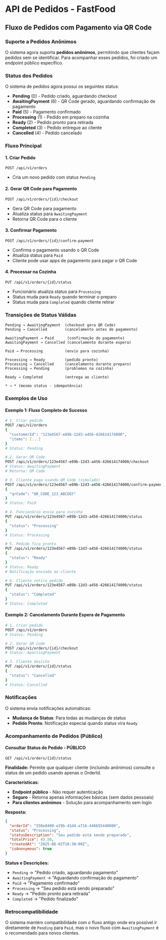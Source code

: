 # API de Pedidos - FastFood

## Fluxo de Pedidos com Pagamento via QR Code

### Suporte a Pedidos Anônimos

O sistema agora suporta **pedidos anônimos**, permitindo que clientes façam pedidos sem se identificar. Para acompanhar esses pedidos, foi criado um endpoint público específico.

### Status dos Pedidos

O sistema de pedidos agora possui os seguintes status:

- **Pending** (0) - Pedido criado, aguardando checkout
- **AwaitingPayment** (6) - QR Code gerado, aguardando confirmação de pagamento
- **Paid** (5) - Pagamento confirmado
- **Processing** (1) - Pedido em preparo na cozinha
- **Ready** (2) - Pedido pronto para retirada
- **Completed** (3) - Pedido entregue ao cliente
- **Cancelled** (4) - Pedido cancelado

### Fluxo Principal

#### 1. Criar Pedido
```http
POST /api/v1/orders
```
- Cria um novo pedido com status `Pending`

#### 2. Gerar QR Code para Pagamento
```http
POST /api/v1/orders/{id}/checkout
```
- Gera QR Code para pagamento
- Atualiza status para `AwaitingPayment`
- Retorna QR Code para o cliente

#### 3. Confirmar Pagamento
```http
POST /api/v1/orders/{id}/confirm-payment
```
- Confirma o pagamento usando o QR Code
- Atualiza status para `Paid`
- Cliente pode usar apps de pagamento para pagar o QR Code

#### 4. Processar na Cozinha
```http
PUT /api/v1/orders/{id}/status
```
- Funcionário atualiza status para `Processing`
- Status muda para `Ready` quando terminar o preparo
- Status muda para `Completed` quando cliente retirar

### Transições de Status Válidas

```
Pending → AwaitingPayment  (checkout gera QR Code)
Pending → Cancelled        (cancelamento antes do pagamento)

AwaitingPayment → Paid      (confirmação de pagamento)
AwaitingPayment → Cancelled (cancelamento durante espera)

Paid → Processing          (envio para cozinha)

Processing → Ready         (pedido pronto)
Processing → Cancelled     (cancelamento durante preparo)
Processing → Pending       (problemas na cozinha)

Ready → Completed          (entrega ao cliente)

* → * (mesmo status - idempotência)
```

### Exemplos de Uso

#### Exemplo 1: Fluxo Completo de Sucesso

```bash
# 1. Criar pedido
POST /api/v1/orders
{
  "customerId": "123e4567-e89b-12d3-a456-426614174000",
  "items": [...]
}
# Status: Pending

# 2. Gerar QR Code
POST /api/v1/orders/123e4567-e89b-12d3-a456-426614174000/checkout
# Status: AwaitingPayment
# Retorna: QR Code

# 3. Cliente paga usando QR Code (simulado)
POST /api/v1/orders/123e4567-e89b-12d3-a456-426614174000/confirm-payment
{
  "qrCode": "QR_CODE_123_ABCDEF"
}
# Status: Paid

# 4. Funcionário envia para cozinha
PUT /api/v1/orders/123e4567-e89b-12d3-a456-426614174000/status
{
  "status": "Processing"
}
# Status: Processing

# 5. Pedido fica pronto
PUT /api/v1/orders/123e4567-e89b-12d3-a456-426614174000/status
{
  "status": "Ready"
}
# Status: Ready
# Notificação enviada ao cliente

# 6. Cliente retira pedido
PUT /api/v1/orders/123e4567-e89b-12d3-a456-426614174000/status
{
  "status": "Completed"
}
# Status: Completed
```

#### Exemplo 2: Cancelamento Durante Espera de Pagamento

```bash
# 1. Criar pedido
POST /api/v1/orders
# Status: Pending

# 2. Gerar QR Code
POST /api/v1/orders/{id}/checkout
# Status: AwaitingPayment

# 3. Cliente desiste
PUT /api/v1/orders/{id}/status
{
  "status": "Cancelled"
}
# Status: Cancelled
```

### Notificações

O sistema envia notificações automáticas:

- **Mudança de Status**: Para todas as mudanças de status
- **Pedido Pronto**: Notificação especial quando status vira `Ready`

### Acompanhamento de Pedidos (Público)

#### Consultar Status do Pedido - PÚBLICO
```http
GET /api/v1/orders/{id}/status
```

**Finalidade:** Permite que qualquer cliente (incluindo anônimos) consulte o status de um pedido usando apenas o OrderId.

**Características:**
- **Endpoint público** - Não requer autenticação
- **Seguro** - Retorna apenas informações básicas (sem dados pessoais)
- **Para clientes anônimos** - Solução para acompanhamento sem login

**Resposta:**
```json
{
  "orderId": "550e8400-e29b-41d4-a716-446655440000",
  "status": "Processing",
  "statusDescription": "Seu pedido está sendo preparado",
  "totalPrice": 45.50,
  "createdAt": "2025-06-02T10:30:00Z",
  "isAnonymous": true
}
```

**Status e Descrições:**
- `Pending` → "Pedido criado, aguardando pagamento"
- `AwaitingPayment` → "Aguardando confirmação do pagamento"
- `Paid` → "Pagamento confirmado"
- `Processing` → "Seu pedido está sendo preparado"
- `Ready` → "Pedido pronto para retirada"
- `Completed` → "Pedido finalizado"

### Retrocompatibilidade

O sistema mantém compatibilidade com o fluxo antigo onde era possível ir diretamente de `Pending` para `Paid`, mas o novo fluxo com `AwaitingPayment` é o recomendado para novos clientes.
